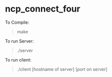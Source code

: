 # ncp_connect_four

To Compile:
>make
  
To run Server:
>./server
  
To run client:
>./client [hostname of server] [port on server]
